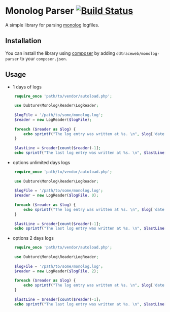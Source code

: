 Monolog Parser [![Build Status](https://travis-ci.org/ddtraceweb/monolog-parser.png?branch=master)](https://travis-ci.org/ddtraceweb/monolog-parser)
==============

A simple library for parsing [monolog](https://github.com/Seldaek/monolog) logfiles.

## Installation

You can install the library using [composer]('http://getcomposer.org/) by adding  `ddtraceweb/monolog-parser` to your `composer.json`.

## Usage 

* 1 days of logs

```php
    require_once 'path/to/vendor/autoload.php';
    
    use Dubture\Monolog\Reader\LogReader;
    
    $logFile = '/path/to/some/monolog.log';
    $reader = new LogReader($logFile);
    
    foreach ($reader as $log) {
        echo sprintf("The log entry was written at %s. \n", $log['date']->format('Y-m-d h:i:s'));
    }
    
    $lastLine = $reader[count($reader)-1];
    echo sprintf("The last log entry was written at %s. \n", $lastLine['date']->format('Y-m-d h:i:s'));

```

* options unlimited days logs

```php
    require_once 'path/to/vendor/autoload.php';
    
    use Dubture\Monolog\Reader\LogReader;
    
    $logFile = '/path/to/some/monolog.log';
    $reader = new LogReader($logFile, 0);
    
    foreach ($reader as $log) {
        echo sprintf("The log entry was written at %s. \n", $log['date']->format('Y-m-d h:i:s'));
    }
    
    $lastLine = $reader[count($reader)-1];
    echo sprintf("The last log entry was written at %s. \n", $lastLine['date']->format('Y-m-d h:i:s'));

```

* options 2 days logs

```php
    require_once 'path/to/vendor/autoload.php';
    
    use Dubture\Monolog\Reader\LogReader;
    
    $logFile = '/path/to/some/monolog.log';
    $reader = new LogReader($logFile, 2);
    
    foreach ($reader as $log) {
        echo sprintf("The log entry was written at %s. \n", $log['date']->format('Y-m-d h:i:s'));
    }
    
    $lastLine = $reader[count($reader)-1];
    echo sprintf("The last log entry was written at %s. \n", $lastLine['date']->format('Y-m-d h:i:s'));

```



